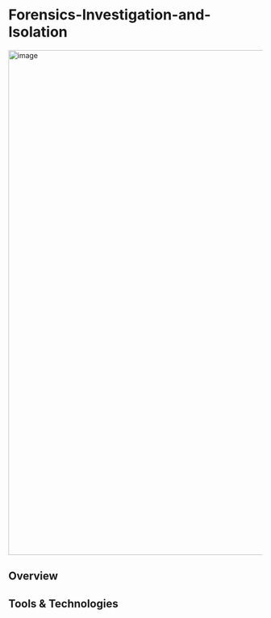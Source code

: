 # Forensics-Investigation-and-Isolation
<img width="1000" alt="image" src="https://github.com/user-attachments/assets/2576df82-85e0-4638-8c4d-ef5fd1391e2c">


## Overview




## Tools & Technologies
